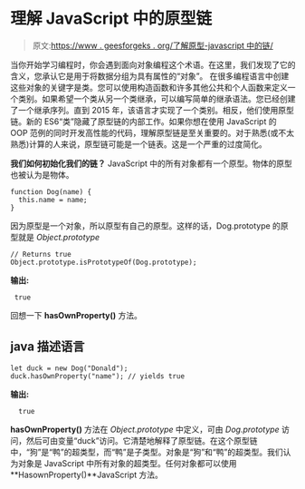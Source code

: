# 理解 JavaScript 中的原型链

> 原文:[https://www . geesforgeks . org/了解原型-javascript 中的链/](https://www.geeksforgeeks.org/understanding-the-prototype-chain-in-javascript/)

当你开始学习编程时，你会遇到面向对象编程这个术语。在这里，我们发现了它的含义，您承认它是用于将数据分组为具有属性的“对象”。
在很多编程语言中创建这些对象的关键字是类。您可以使用构造函数和许多其他公共和个人函数来定义一个类别。如果希望一个类从另一个类继承，可以编写简单的继承语法。您已经创建了一个继承序列。直到 2015 年，该语言才实现了一个类别。相反，他们使用原型链。新的 ES6“类”隐藏了原型链的内部工作。如果你想在使用 JavaScript 的 OOP 范例的同时开发高性能的代码，理解原型链是至关重要的。对于熟悉(或不太熟悉)计算的人来说，原型链可能是一个链表。这是一个严重的过度简化。

**我们如何初始化我们的链？**
JavaScript 中的所有对象都有一个原型。物体的原型也被认为是物体。

```
function Dog(name) {
  this.name = name;
}
```

因为原型是一个对象，所以原型有自己的原型。这样的话，Dog.prototype 的原型就是 *Object.prototype*

```
// Returns true
Object.prototype.isPrototypeOf(Dog.prototype);
```

**输出:**

```
 true

```

回想一下 **hasOwnProperty()** 方法。

## java 描述语言

```
let duck = new Dog("Donald");
duck.hasOwnProperty("name"); // yields true
```

**输出:**

```
  true

```

**hasOwnProperty()** 方法在 *Object.prototype* 中定义，可由 *Dog.prototype* 访问，然后可由变量“duck”访问。它清楚地解释了原型链。在这个原型链中，“狗”是“鸭”的超类型，而“鸭”是子类型。对象是“狗”和“鸭”的超类型。我们认为对象是 JavaScript 中所有对象的超类型。任何对象都可以使用**HasownProperty()**JavaScript 方法。